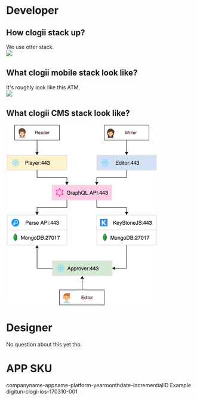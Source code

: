 # Developer

## How clogii stack up?
We use otter stack.  
[![](https://github.com/otterhq/otter-stack/blob/master/img/otter-stack-v1.2.0.png)](https://github.com/otterhq/otter-stack/raw/master/img/otter-stack-v1.2.0.png)

## What clogii mobile stack look like?
It's roughly look like this ATM.  
[![](https://github.com/digithun/clogii-faq/blob/master/img/clogii-mobile-stack-v1.0.0.png)](https://github.com/digithun/clogii-faq/blob/master/img/clogii-mobile-stack-v1.0.0.png)

## What clogii CMS stack look like?
[![](https://github.com/digithun/clogii-faq/blob/master/img/clogii-cms-v1.0.0.png)](https://github.com/digithun/clogii-faq/blob/master/img/clogii-cms-v1.0.0.png)

# Designer
No question about this yet tho.

# APP SKU
companyname-appname-platform-yearmonthdate-incrementialID
Example
digitun-clogi-ios-170310-001



